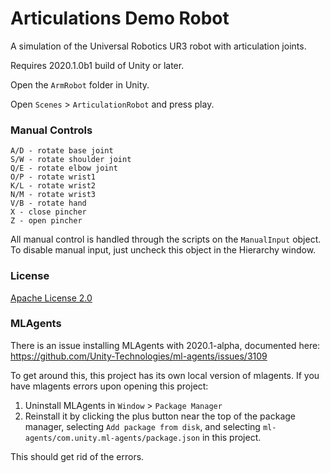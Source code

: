 # Articulations Demo Robot

A simulation of the Universal Robotics UR3 robot with articulation joints.

Requires 2020.1.0b1 build of Unity or later.

Open the `ArmRobot` folder in Unity.

Open `Scenes` > `ArticulationRobot` and press play.

### Manual Controls
```
A/D - rotate base joint
S/W - rotate shoulder joint
Q/E - rotate elbow joint
O/P - rotate wrist1
K/L - rotate wrist2
N/M - rotate wrist3
V/B - rotate hand
X - close pincher
Z - open pincher
```

All manual control is handled through the scripts on the `ManualInput` object. To disable
manual input, just uncheck this object in the Hierarchy window.

### License

[Apache License 2.0](LICENSE)

### MLAgents

There is an issue installing MLAgents with 2020.1-alpha, documented here:
https://github.com/Unity-Technologies/ml-agents/issues/3109

To get around this, this project has its own local version of mlagents. If you have mlagents errors upon opening this project:
1. Uninstall MLAgents in `Window` > `Package Manager`
2. Reinstall it by clicking the plus button near the top of the package manager, selecting `Add package from disk`, and selecting `ml-agents/com.unity.ml-agents/package.json` in this project.

This should get rid of the errors.



